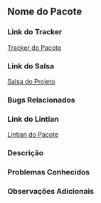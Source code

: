 ## Nome do Pacote

### Link do Tracker
[Tracker do Pacote](https://tracker.debian.org/pkg/<nome_do_pacote>)

### Link do Salsa
[Salsa do Projeto](https://salsa.debian.org/...)

### Bugs Relacionados
<!-- se aplicável -->

### Link do Lintian
[Lintian do Pacote](https://udd.debian.org/lintian/?packages=<nome_do_pacote>)

### Descrição
<!-- Adicione uma descrição detalhada do pacote e quaisquer informações relevantes que não estejam cobertas pelos links acima. -->

### Problemas Conhecidos
<!-- Liste quaisquer problemas conhecidos ou bugs importantes relacionados ao pacote que precisam de atenção. -->

### Observações Adicionais
<!-- Qualquer outra informação útil ou links relevantes para documentação ou discussões. -->